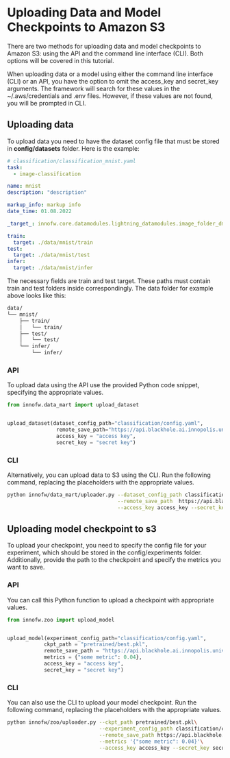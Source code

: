# Uploading Data and Model Checkpoints to Amazon S3
There are two methods for uploading data and model checkpoints to Amazon S3: using the API and the command line interface (CLI). Both options will be covered in this tutorial.

When uploading data or a model using either the command line interface (CLI) or an API, you have the option to omit the access_key and secret_key arguments. The framework will search for these values in the ~/.aws/credentials and .env files. However, if these values are not found, you will be prompted in CLI.

## Uploading data 
To upload data you need to have the dataset config file that must be stored in <b>config/datasets</b> folder. Here is the example:
``` yaml
# classification/classification_mnist.yaml
task:
  - image-classification

name: mnist
description: "description"

markup_info: markup info
date_time: 01.08.2022

_target_: innofw.core.datamodules.lightning_datamodules.image_folder_dm.ImageLightningDataModule

train:
  target: ./data/mnist/train
test:
  target: ./data/mnist/test
infer:
  target: ./data/mnist/infer
```

The necessary fields are train and test target. These paths must contain train and test folders inside correspondingly. The data folder for example above looks like this:

``` bash
data/
└── mnist/
    ├── train/
    │   └── train/
    ├── test/
    │   └── test/
    └── infer/
        └── infer/

```

### API
To upload data using the API use the provided Python code snippet, specifying the appropriate values.

``` python 
from innofw.data_mart import upload_dataset


upload_dataset(dataset_config_path="classification/config.yaml",
                remote_save_path="https://api.blackhole.ai.innopolis.university/public-datasets/test_dataset/",
                access_key = "access key",
                secret_key = "secret key")
```

### CLI
Alternatively, you can upload data to S3 using the CLI. Run the following command, replacing the placeholders with the appropriate values.

``` bash
python innofw/data_mart/uploader.py --dataset_config_path classification/config.yaml \
                                    --remote_save_path  https://api.blackhole.ai.innopolis.university/public-datasets/test_dataset/ \
                                    --access_key access_key --secret_key secret_key
```
## Uploading model checkpoint to s3
To upload your checkpoint, you need to specify the config file for your experiment, which should be stored in the config/experiments folder. Additionally, provide the path to the checkpoint and specify the metrics you want to save.
### API
You can call this Python function to upload a checkpoint with appropriate values.
``` python
from innofw.zoo import upload_model


upload_model(experiment_config_path="classification/config.yaml",
            ckpt_path = "pretrained/best.pkl",
            remote_save_path = "https://api.blackhole.ai.innopolis.university/pretrained/model.pickle",
            metrics = {"some metric": 0.04},
            access_key = "access key",
            secret_key = "secret key")
```
### CLI
You can also use the CLI to upload your model checkpoint. Run the following command, replacing the placeholders with the appropriate values.
``` bash
python innofw/zoo/uploader.py --ckpt_path pretrained/best.pkl\
                              --experiment_config_path classification/config.yaml\
                              --remote_save_path https://api.blackhole.ai.innopolis.university/pretrained/testing/lin_reg_house_prices.pickle\
                              --metrics '{"some metric": 0.04}'\
                              --access_key access_key --secret_key secret_key
```